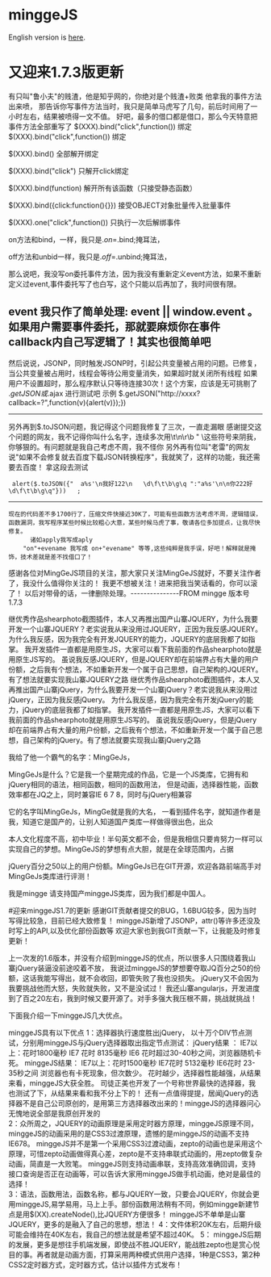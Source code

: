 # minggeJS

 English version is [here](README_en.md).

# 又迎来1.7.3版更新
有只叫"鲁小夫"的贱渣，他是知乎网的，你绝对是个贱渣+败类
他拿我的事件方法出来喷， 那告诉你写事件方法当时，我只是简单马虎写了几句，前后时间用了一小时左右，结果被喷得一文不值。
好吧，最多的借口都是借口，那么今天特意把事件方法全部重写了
$(XXX).bind("click",function())        绑定$(XXX).bind("click",function()) 绑定
 
$(XXX).bind()                          全部解开绑定

$(XXX).bind("click")                   只解开click绑定

$(XXX).bind(function)                  解开所有该函数（只接受静态函数） 

$(XXX).bind({click:function(){}})      接受OBJECT对象批量传入批量事件
 
$(XXX).one("click",function())        只执行一次后解绑事件

on方法和bind，一样，我只是$.on=$.bind;掩耳法，

off方法和unbid一样，我只是$.off=$.unbind;掩耳法，
 
那么说吧，我没写on委托事件方法，因为我没有重新定义event方法，如果不重新定义过event,事件委托写了也白写，这个只能以后再加了，我时间很有限。

event 我只作了简单处理: event || window.event 。如果用户需要事件委托，那就要麻烦你在事件callback内自己写逻辑了！其实也很简单吧
-------------------------------------------------------------------------------------------------------------------------


然后说说，JSONP，同时触发JSONP时，引起公共变量被占用的问题。已修复， 
当公共变量被占用时，线程会等待公用变量消失，如果超时就关闭所有线程
如果用户不设置超时，那么程序默认只等待连接30次！这个方案，应该是无可挑剔了
$.getJSON 或$.ajax 进行测试吧      示例     $.getJSON("http://xxxx?callback=?",function(v){alert(v)});})

---------------------------------------------------------------------------------------------------
另外再到$.toJSON问题，我记得这个问题我修复了三次，一直走漏眼
感谢提交这个问题的网友，我不记得你叫什么名字，连续多次用\t\n\r\b " \这些符号来阴我，你够狠的。有问题就是我自己考虑不周，我不怪你
另外再有位叫"老雷"的网友说"如果不会修复就去百度下载JSON转换程序"，我就笑了，这样的功能，我还需要去百度！
拿这段去测试

     alert($.toJSON({"  a%s'\n我好122\n   \d\f\t\b\g\q ":"a%s'\n\n你222好\d\f\t\b\g\q"}))	;
--------------------------------------------------------------------------------------------------
        
    现在的代码差不多1700行了，压缩文件快接近30K了，可能有些函数方法考虑不周，逻辑错误，函数漏洞，我写程序某些时候比较粗心大意，某些时候马虎了事，敬请各位多加提点，让我尽快修复。
          诸如apply我写成aply
        "on"+evename 我写成 on+"evename" 等等,这些纯粹是我手误，好吧！解释就是掩饰，技术差就是差不找借口了！
   感谢各位对MingGeJS项目的关注，那大家只关注MingGeJS就好，不要关注作者了，我没什么值得你关注的！ 我更不想被关注！进来把我当笑话看的，你可以滚了！
        以后对带骨的话，一律删除处理。---------------FROM mingge   版本号1.7.3
        
        
        


继优秀作品shearphoto截图插件，本人又再推出国产山寨JQUERY，为什么我要开发一个山寨JQUERY？老实说我从来没用过JQUERY，正因为我反感JQUERY。
为什么我反感，因为我完全有开发JQUERY的能力，JQUERY的底层我都了如指掌。
我开发插件一直都是用原生JS，大家可以看下我前面的作品shearphoto就是用原生JS写的。  虽说我反感JQUERY，但是JQUERY却在前端界占有大量的用户份额，之后我有个想法，不如重新开发一个属于自己思想，自己架构的JQUERY。有了想法就要实现我山寨JQUERY之路
继优秀作品shearphoto截图插件，本人又再推出国产山寨jQuery，为什么我要开发一个山寨jQuery？老实说我从来没用过jQuery，正因为我反感jQuery。
为什么我反感，因为我完全有开发jQuery的能力，jQuery的底层我都了如指掌。
我开发插件一直都是用原生JS，大家可以看下我前面的作品shearphoto就是用原生JS写的。  虽说我反感jQuery，但是jQuery却在前端界占有大量的用户份额，之后我有个想法，不如重新开发一个属于自己思想，自己架构的jQuery。有了想法就要实现我山寨jQuery之路

我给了他一个霸气的名字：MingGeJs，  

MingGeJs是什么？它是我一个星期完成的作品，它是一个JS类库，它拥有和jQuery相同的语法，相同函数，相同的函数用法， 但是动画，选择器性能，函数
效率都在JQ之上，同时兼容IE 6 7 8，同时与jQuery相兼容

它的名字叫MingGeJs，MingGe就是我的大名， 一看到插件名字，就知道作者是我，知道它是国产的，让别人知道国产类库一样做得很出色，出众

本人文化程度不高，初中毕业！半句英文都不会，但是我相信只要肯努力一样可以实现自己的梦想。MingGeJS的梦想有点大胆，就是在全球范围内，占据

jQuery百分之50以上的用户份额。MingGeJs已在GIT开源，欢迎各路前端高手对MingGeJs类库进行评测！  

我是mingge    请支持国产minggeJS类库，因为我们都是中国人。    

#迎来minggeJS1.7的更新
感谢GIT贡献者提交的BUG，1.6BUG较多，因为当时写得比较急，目前已经大致修复！
minggeJS新增了JSONP，attr()等许多还没及时写上的API,以及优化部份函数等
欢迎大家也到我GIT贡献一下，让我能及时修复更新！

上一次发的1.6版本，并没有介绍到minggeJS的优点，所以很多人只围绕着我山寨jQuery装逼没前途咬着不放，
我说过minggeJS的梦想要夺取JQ百分之50的份额，这话我能写得出，就不会收回，即管失败了我也没损失。 jQuery又不会因为我要挑战他而大怒，失败就失败，又不是没试过！
我还山寨angularjs，开发进度到了百之20左右，我到时候又要开源了。对手多强大我压根不屑，挑战就挑战！

下面我介绍一下minggeJS几大优点。

minggeJS具有以下优点
1：选择器执行速度胜出jQuery，
   以十万个DIV节点测试，分别用minggeJS与jQuery选择器取出指定节点测试：
 jQuery结果 ：     IE7以上：花时1800毫秒   IE7 花时   8135毫秒     IE6   花时超过30-40秒之间，浏览器随机卡死。
 minggeJS结果：    IE7以上：花时1500毫秒   IE7花时    5132毫秒      IE6花时 23-35秒之间   浏览器也有卡死现象，但次数少。
  花时越少，选择器性能越强，从结果来看，minggeJS大获全胜。    司徒正美也开发了一个号称世界最快的选择器，我也测试了下，从结果来看和我不分上下的！
  还有一点值得提提，居闻jQuery的选择器不是自己公司原创的，是用第三方选择器改出来的！minggeJS的选择器问心无愧地说全部是我原创开发的   
2：众所周之，JQUERY的动画原理是采用定时器方原理，minggeJS原理不同，minggeJS的动画采用的是CSS3过渡原理，遗憾的是minggeJS的动画不支持IE678。 minggeJS并不是第一个采用CSS3过渡动画，zepto的动画也是采用这个原理，可惜zepto动画做得真心差，zepto是不支持串联式动画的，用zepto做复杂动画，简直是一大败笔。   minggeJS则支持动画串联，支持高效准确回调，支持接口查询是否正在动画等，可以告诉大家用minggeJS做手机动画，绝对是最佳的选择！      
3：语法，函数用法，函数名称，都与JQUERY一致，只要会JQUERY，你就会更用minggeJS,易学易用，马上上手。部份函数用法稍有不同，例如mingge新建节点是用$(XX).createNode(),比JQUERY方便很多！
  minggeJS不单单是山寨JQUERY，更多的是融入了自己的思想，想法！
4：文件体积20K左右，后期升级可能会维持在40K左右，我自己的想法就是希望不超过40K。
5： minggeJS后期的发展，更多是想往手机端发展，即使战不胜JQUERY，能战胜zepto也是赏心悦目的事。再者就是动画方面，打算采用两种模式供用户选择，1种是CSS3，第2种CSS2定时器方式，定时器方式，估计以插件方式发布！
